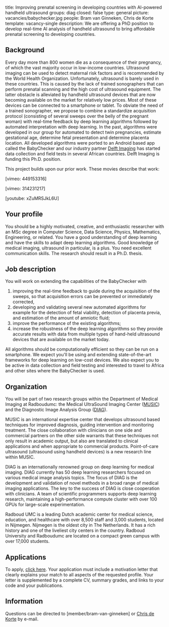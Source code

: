 title: Improving prenatal screening in developing countries with AI-powered handheld ultrasound
groups: diag
closed: false
type: general 
picture: vacancies/babychecker.jpg
people: Bram van Ginneken, Chris de Korte
template: vacancy-single
description: We are offering a PhD position to develop real-time AI analysis of handheld ultrasound to bring affordable prenatal screening to developing countries.


## Background
Every day more than 800 women die as a consequence of their pregnancy, of which the vast majority occur in low-income countries. Ultrasound imaging can be used to detect maternal risk factors and is recommended by the World Health Organization. Unfortunately, ultrasound is barely used in these countries. This is caused by the lack of trained sonographers that can perform prenatal scanning and the high cost of ultrasound equipment. The latter obstacle is alleviated by handheld ultrasound devices that are now becoming available on the market for relatively low prices. Most of these devices can be connected to a smartphone or tablet. To obviate the need of a trained sonographer, we propose to combine a standardize acquisition protocol (consisting of several sweeps over the belly of the pregnant woman) with real-time feedback by deep learning algorithms followed by automated interpretation with deep learning. In the past, algorithms were developed in our group for automated to detect twin pregnancies, estimate gestational age, determine fetal presentation and determine placenta location. All developed algorithms were ported to an Android based app called the BabyChecker and our industry partner [Delft Imaging](https://www.delft.care/) has started data collection and field tests in several African countries. Delft Imaging is funding this Ph.D. position.

This project builds upon our prior work. These movies describe that work:

[vimeo: 449153316]

[vimeo: 314231217]

[youtube: xZuMRSJkL6U]

## Your profile
You should be a highly motivated, creative, and enthusiastic researcher with an MSc degree in Computer Science, Data Science, Physics, Mathematics, Engineering, or related. You have a good understanding of deep learning and have the skills to adapt deep learning algorithms. Good knowledge of medical imaging, ultrasound in particular, is a plus. You need excellent communication skills. The research should result in a Ph.D. thesis.

## Job description
You will work on extending the capabilities of the BabyChecker with 

1. improving the real-time feedback to guide during the acquisition of the sweeps, so that acquisition errors can be prevented or immediately corrected,
2. developing and validating several new automated algorithms for example for the detection of fetal viability, detection of placenta previa, and estimation of the amount of amniotic fluid;
3. improve the performance of the existing algorithms;
4. increase the robustness of the deep learning algorithms so they provide accurate results with data from multiple types of hand-held ultrasound devices that are available on the market today. 

All algorithms should be computationally efficient so they can be run on a smartphone. We  expect you'll be using and extending state-of-the-art frameworks for deep learning on low-cost devices. We also expect you to be active in data collection and field testing and interested to travel to Africa and other sites where the BabyChecker is used.

## Organization
You will be part of two research groups within the Department of Medical Imaging at Radboudumc: the Medical UltraSound Imaging Center ([MUSIC](http://music.radboudimaging.nl/index.php/Home)) and the Diagnostic Image Analysis Group ([DIAG](https://www.diagnijmegen.nl/)). 

MUSIC is an international expertise center that develops ultrasound based techniques for improved diagnosis, guiding intervention and monitoring treatment. The close collaboration with clinicians on one side and commercial partners on the other side warrants that these techniques not only result in academic output, but also are translated to clinical applications and when appropriate to commercial products. Point-of-care ultrasound (ultrasound using handheld devices) is a new research line within MUSIC. 

DIAG is an internationally renowned group on deep learning for medical imaging. DIAG currently has 50 deep learning researchers focused on various medical image analysis topics. The focus of DIAG is the development and validation of novel methods in a broad range of medical imaging applications. The key to the success of DIAG is close cooperation with clinicians. A team of scientific programmers supports deep learning research, maintaining a high-performance compute cluster with over 100 GPUs for large-scale experimentation. 

Radboud UMC is a leading Dutch academic center for medical science, education, and healthcare with over 8,500 staff and 3,000 students, located in Nijmegen. Nijmegen is the oldest city in The Netherlands. It has a rich history and one of the liveliest city centers in the country. Radboud University and Radboudumc are located on a compact green campus with over 17,000 students. 

## Applications
To apply, [click here](https://www.radboudumc.nl/en/vacancies/104161-phd-candidate-al-powered-handheld-ultrasound-for-prenatal-diagnosis). Your application must include a motivation letter that clearly explains your match to all aspects of the requested profile. Your letter is supplemented by a complete CV, summary grades, and links to your code and your publications. 

## Information
Questions can be directed to [member/bram-van-ginneken] or [Chris de Korte](https://www.radboudumc.nl/en/people/chris-de-korte) by e-mail.
